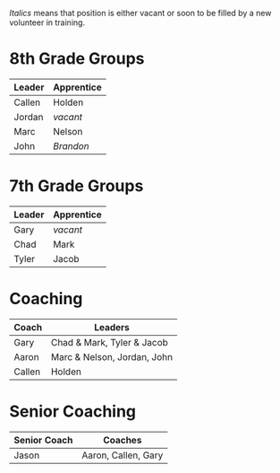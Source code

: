 _Italics_ means that position is either vacant or soon to be filled by a new volunteer in training.  

# 8th Grade Groups  

| Leader | Apprentice |
| ------ | ---------- |
| Callen | Holden     |
| Jordan | _vacant_   |
| Marc   | Nelson     |
| John   | _Brandon_  |


# 7th Grade Groups

| Leader | Apprentice |
| ------ | ---------- |
| Gary   | _vacant_   |
| Chad   | Mark       |
| Tyler  | Jacob      |

# Coaching

| Coach  | Leaders                      |
| ------ | ---------------------------- |
| Gary   | Chad & Mark, Tyler & Jacob   |
| Aaron  | Marc & Nelson, Jordan, John  |
| Callen | Holden                       |

# Senior Coaching

| Senior Coach | Coaches             |
| ------------ | ------------------- |
| Jason        | Aaron, Callen, Gary |
